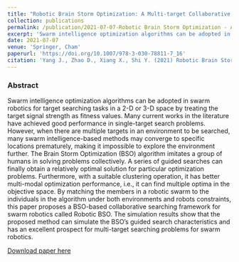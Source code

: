 ```yaml
---
title: "Robotic Brain Storm Optimization: A Multi-target Collaborative Searching Paradigm for Swarm Robotics"
collection: publications
permalink: /publication/2021-07-07-Robotic Brain Storm Optimization - A Multi-target Collaborative Searching Paradigm for Swarm Robotics
excerpt: 'Swarm intelligence optimization algorithms can be adopted in swarm robotics for target searching tasks in a 2-D or 3-D space by treating the target signal strength as fitness values. Many current works in the literature have achieved good performance in single-target search problems. However, when there are multiple targets in an environment to be searched, many swarm intelligence-based methods may converge to specific locations prematurely, making it impossible to explore the environment further. The Brain Storm Optimization (BSO) algorithm imitates a group of humans in solving problems collectively. A series of guided searches can finally obtain a relatively optimal solution for particular optimization problems. Furthermore, with a suitable clustering operation, it has better multi-modal optimization performance, i.e., it can find multiple optima in the objective space. By matching the members in a robotic swarm to the individuals in the algorithm under both environments and robots constraints, this paper proposes a BSO-based collaborative searching framework for swarm robotics called Robotic BSO. The simulation results show that the proposed method can simulate the BSO’s guided search characteristics and has an excellent prospect for multi-target searching problems for swarm robotics.'
date: 2021-07-07
venue: 'Springer, Cham'
paperurl: 'https://doi.org/10.1007/978-3-030-78811-7_16'
citation: 'Yang J., Zhao D., Xiang X., Shi Y. (2021) Robotic Brain Storm Optimization: A Multi-target Collaborative Searching Paradigm for Swarm Robotics. In: Tan Y., Shi Y. (eds) Advances in Swarm Intelligence. ICSI 2021. Lecture Notes in Computer Science, vol 12690. Springer, Cham.'
---
```


### Abstract

Swarm intelligence optimization algorithms can be adopted in swarm robotics for target searching tasks in a 2-D or 3-D space by treating the target signal strength as fitness values. Many current works in the literature have achieved good performance in single-target search problems. However, when there are multiple targets in an environment to be searched, many swarm intelligence-based methods may converge to specific locations prematurely, making it impossible to explore the environment further. The Brain Storm Optimization (BSO) algorithm imitates a group of humans in solving problems collectively. A series of guided searches can finally obtain a relatively optimal solution for particular optimization problems. Furthermore, with a suitable clustering operation, it has better multi-modal optimization performance, i.e., it can find multiple optima in the objective space. By matching the members in a robotic swarm to the individuals in the algorithm under both environments and robots constraints, this paper proposes a BSO-based collaborative searching framework for swarm robotics called Robotic BSO. The simulation results show that the proposed method can simulate the BSO’s guided search characteristics and has an excellent prospect for multi-target searching problems for swarm robotics.

[Download paper here](https://arxiv.org/pdf/2105.13108.pdf)

